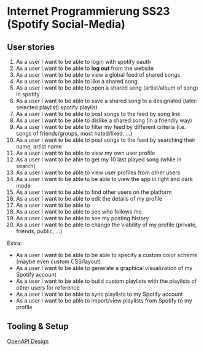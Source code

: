 # Internet Programmierung SS23 (Spotify Social-Media)

## User stories
1. As a user I want to be able to login with spotify oauth
2. As a user I want to be able to **log out** from the website
3. As a user I want to be able to view a global feed of shared songs
4. As a user I want to be able to like a shared song
5. As a user I want to be able to open a shared song (artist/album of song) in spotify 
6. As a user I want to be able to save a shared song to a designated (later: selected playlist) spotify playlist
7. As a user I want to be able to post songs to the feed by song link
8. As a user I want to be able to dislike a shared song (in a friendly way)
9. As a user I want to be able to filter my feed by different criteria (i.e. songs of friends/groups, most hated/liked, ...)
10. As a user I want to be able to post songs to the feed by searching their name, artist name
11. As a user I want to be able to view my own user profile
12. As a user I want to be able to get my 10 last played song (while in search)
13. As a user I want to be able to view user profiles from other users
14. As a user I want to be able to be able to view the app in light and dark mode
15. As a user I want to be able to find other users on the platform
16. As a user I want to be able to edit the details of my profile
17. As a user I want to be able to 
18. As a user I want to be able to see who follows me
19. As a user I want to be able to see my posting history
20. As a user I want to be able to change the viability of my profile (private, friends, public, ...)

Extra:
- As a user I want to be able to be able to specify a custom color scheme (maybe even custom CSS/layout)
- As a user I want to be able to generate a graphical visualization of my Spotify account
- As a user I want to be able to build custom playlists with the playlists of other users for reference
- As a user I want to be able to sync playlists to my Spotify account
- As a user I want to be able to import/view playlists from Spotify to my profile

## Tooling & Setup

[OpenAPI Design](https://stoplight.io/studio) 
